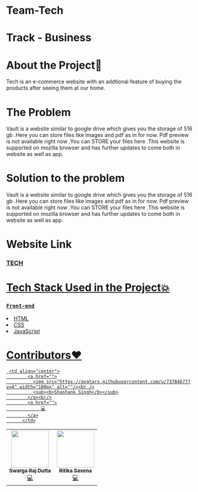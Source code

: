 # Team-Tech
# Track - Business

<h1>About the Project💙</h1>

<p>Tech is an e-commerce website with an addtional feature of buying the products after seeing them at our home.</p>

<h1>The Problem</h1>

<p>Vault is a website similar to google drive which gives you the storage of 516 gb .Here you can store files like images and pdf as in for now. Pdf preview is not available right now .You can STORE your  files here .This website is supported on mozilla browser and has further updates to come both in website as well as app.</p>

<h1>Solution to the problem</h1>

<p>Vault is a website similar to google drive which gives you the storage of 516 gb .Here you can store files like images and pdf as in for now. Pdf preview is not available right now .You can STORE your  files here .This website is supported on mozilla browser and has further updates to come both in website as well as app.</p>

<h1>Website Link</h1>

### <a href="https://buylater.netlify.app/">TECH

<h1>Tech Stack Used in the Project💥</h1>

### `Front-end`
<li>HTML</li>
<li>CSS</li>
<li>JavaScript</li>


<h1>Contributors❤</h1>
<table>
  <tr>
    <td align="center">
            <a href="https://github.com/Swarga-codes">
              <img src="https://avatars.githubusercontent.com/u/72154312?s=400&v=4" width="100px" alt=""/><br />
              <sub><b>Swarga Raj Dutta</b></sub>
            </a><br/>
            <a href="https://github.com/Swarga-codes">
                  💻
            </a>
          </td>
    <td align="center">
            <a href="https://github.com/Ritika091">
              <img src="https://avatars.githubusercontent.com/u/74368711?v=4" width="100px" alt=""/><br />
              <sub><b>Ritika Saxena</b></sub>
            </a><br/>
            <a href="https://github.com/Ritika091">   
               💻
            </a>
          </td>
   
     <td align="center">
            <a href="">
              <img src="https://avatars.githubusercontent.com/u/73784677?v=4" width="100px" alt=""/><br />
              <sub><b>Shashank Singh</b></sub>
            </a><br/>
            <a href="">
                 💻
            </a>
          </td>
  </tr>
</table>
